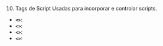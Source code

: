 10. Tags de Script
Usadas para incorporar e controlar scripts.

* **`<>`**:
* **`<>`**:
* **`<>`**:
* **`<>`**:
<script>: Define um script embutido ou vinculado.
<noscript>: Define um conteúdo alternativo para navegadores que não suportam scripts.
11. Tags de Estilo
Usadas para aplicar estilos ao documento.

<style>: Contém CSS para estilizar o documento.
<link>: Vincula uma folha de estilo externa.
Essas categorias cobrem a maioria das tags HTML utilizadas para estruturar e apresentar conteúdo na web. Cada tag tem seu propósito específico e, quando usadas corretamente, ajudam a criar documentos bem estruturados, acessíveis e responsivos.